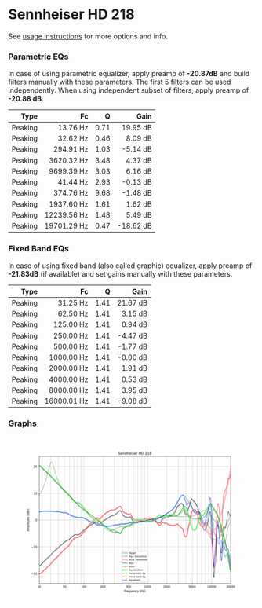 # Sennheiser HD 218
See [usage instructions](https://github.com/jaakkopasanen/AutoEq#usage) for more options and info.

### Parametric EQs
In case of using parametric equalizer, apply preamp of **-20.87dB** and build filters manually
with these parameters. The first 5 filters can be used independently.
When using independent subset of filters, apply preamp of **-20.88 dB**.

| Type    | Fc          |    Q | Gain      |
|--------:|------------:|-----:|----------:|
| Peaking | 13.76 Hz    | 0.71 | 19.95 dB  |
| Peaking | 32.62 Hz    | 0.46 | 8.09 dB   |
| Peaking | 294.91 Hz   | 1.03 | -5.14 dB  |
| Peaking | 3620.32 Hz  | 3.48 | 4.37 dB   |
| Peaking | 9699.39 Hz  | 3.03 | 6.16 dB   |
| Peaking | 41.44 Hz    | 2.93 | -0.13 dB  |
| Peaking | 374.76 Hz   | 9.68 | -1.48 dB  |
| Peaking | 1937.60 Hz  | 1.61 | 1.62 dB   |
| Peaking | 12239.56 Hz | 1.48 | 5.49 dB   |
| Peaking | 19701.29 Hz | 0.47 | -18.62 dB |

### Fixed Band EQs
In case of using fixed band (also called graphic) equalizer, apply preamp of **-21.83dB**
(if available) and set gains manually with these parameters.

| Type    | Fc          |    Q | Gain     |
|--------:|------------:|-----:|---------:|
| Peaking | 31.25 Hz    | 1.41 | 21.67 dB |
| Peaking | 62.50 Hz    | 1.41 | 3.15 dB  |
| Peaking | 125.00 Hz   | 1.41 | 0.94 dB  |
| Peaking | 250.00 Hz   | 1.41 | -4.47 dB |
| Peaking | 500.00 Hz   | 1.41 | -1.77 dB |
| Peaking | 1000.00 Hz  | 1.41 | -0.00 dB |
| Peaking | 2000.00 Hz  | 1.41 | 1.91 dB  |
| Peaking | 4000.00 Hz  | 1.41 | 0.53 dB  |
| Peaking | 8000.00 Hz  | 1.41 | 3.95 dB  |
| Peaking | 16000.01 Hz | 1.41 | -9.08 dB |

### Graphs
![](./Sennheiser%20HD%20218.png)